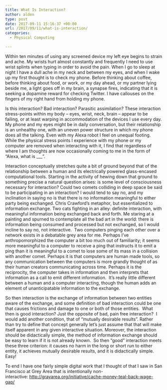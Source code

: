 ```yaml
---
title: What Is Interaction?
author: alden
type: post
date: 2017-09-11 15:16:37 +00:00
url: /2017/09/11/what-is-interaction/
categories:
  - Physical Computing

---
```

Within ten minutes of using any screened device my left eye begins to strain and ache. My wrists hurt almost constantly and frequently I need to use wrist splints when typing in order to avoid the pain. When I go to sleep at night I have a dull ache in my neck and between my eyes, and when I wake up my first thought is to check my phone. Before thinking about coffee, before thinking about food, or work, or my day ahead, or my partner lying beside me, a light goes off in my brain, a synapse fires, indicating that it is seeking a dopamine reward for checking Twitter. I have callouses on the fingers of my right hand from holding my phone.

Is this interaction? Bad interaction? Parasitic assimilation? These interaction stress-points within my body &#8211; eyes, wrist, neck, brain &#8211; appear to be failing, or at least warping in accommodation of the devices I use every day. My phone and my eyes might be in daily conversation, but their relationship is an unhealthy one, with an uneven power structure in which my phone does all the talking. Even with my Alexa robot I feel on unequal footing. While the physical stress points I experience with my phone or my computer are removed when interacting with it, I find that regardless of where I am thoughts are now occasionally coming to me in the form of &#8220;Alexa, what is \___&#8221;.

Interaction conceptually stretches quite a bit of ground beyond that of the relationship between a human and its electrically powered glass-encased computational tools. Starting in the activity of hewing down that ground to something precise a natural question arises: is some level of consciousness necessary for interaction? Could two comets colliding in deep space be said to be participating in an interaction? I would tend to say no, and my inclination in saying no is that there is no information meaningful to either party being exchanged. Chris Crawford&#8217;s metaphor, but essentialized to information exchange. Two cats fighting in an alley: definite interaction, with meaningful information being exchanged back and forth. Me staring at a painting and spurned to contemplate all the bad art in the world: there is information being consumed and processed but not exchanged, so I would incline to say no, not interactive.  Two computers pinging each other over a network exists in a debatable grey area for me. Perhaps I&#8217;ve anthropomorphized the computer a bit too much out of familiarity; it seems more meaningful to a computer to receive a ping that instructs it to emit a ping than it is meaningful to a comet to lose some of its mass in a collision with another comet. Perhaps it is that computers are human made tools, so any communication between the computers is more grandly thought of as their human creators communicating across time. Perhaps it is the reciprocity, the computer takes in information and then interprets that information as a call to emit different information.  It&#8217;s really little different between a human and a computer interacting, though the human adds an element of unanticipatable information to the exchange.

So then interaction is the exchange of information between two entities aware of the exchange, and some definition of bad interaction could be one that causes frictions and damage to one or both of those entities.  What then is good interaction? Just the opposite of bad, pain free interaction?  I would add another condition, that of &#8220;mutually desirable results&#8221;. Rather than try to define that concept generally let&#8217;s just assume that that will make itself apparent in any given interactive situation. Moreover, the interaction should be didactically simple, the method of information exchange should be easy to learn if it is not already known.  So then &#8220;good&#8221; interaction meets these three criterion: it causes no harm in the long or short run to either entity, it achieves mutually desirable results, and it is didactically simple. Easy!

To end I have one fairly simple digital work that I thought of that I saw in San Francisco at Grey Area that is intentionally non-interactive: http://grayarea.org/initiative/cache-money-teal-back-wage-gap/
